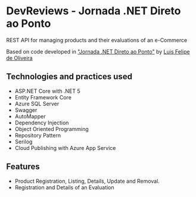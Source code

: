 # DevReviews - Jornada .NET Direto ao Ponto

REST API for managing products and their evaluations of an e-Commerce

Based on code developed in ["Jornada .NET Direto ao Ponto"](https://github.com/luisdeol/devreviews) by [Luis Felipe de Oliveira](https://github.com/luisdeol)

## Technologies and practices used
- ASP.NET Core with .NET 5
- Entity Framework Core
- Azure SQL Server
- Swagger
- AutoMapper
- Dependency Injection
- Object Oriented Programming
- Repository Pattern
- Serilog
- Cloud Publishing with Azure App Service

## Features
- Product Registration, Listing, Details, Update and Removal.
- Registration and Details of an Evaluation
